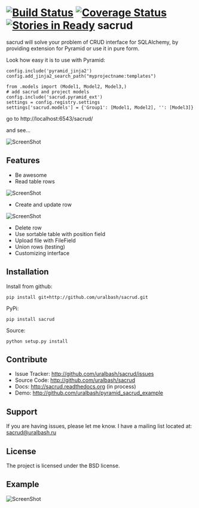 [![Build Status](https://travis-ci.org/uralbash/sacrud.png?branch=master)](https://travis-ci.org/uralbash/sacrud)
[![Coverage Status](https://coveralls.io/repos/uralbash/sacrud/badge.png?branch=master)](https://coveralls.io/r/uralbash/sacrud?branch=master)
[![Stories in Ready](https://badge.waffle.io/uralbash/sacrud.png?label=ready&title=Ready)](http://waffle.io/uralbash/sacrud)
sacrud
======

sacrud will solve your problem of CRUD interface for SQLAlchemy,
by providing extension for Pyramid or use it in pure form.

Look how easy it is to use with Pyramid:

    config.include('pyramid_jinja2')
    config.add_jinja2_search_path("myprojectname:templates")

    from .models import (Model1, Model2, Model3,)
    # add sacrud and project models
    config.include('sacrud.pyramid_ext')
    settings = config.registry.settings
    settings['sacrud.models'] = {'Group1': [Model1, Model2], '': [Model3]}

go to http://localhost:6543/sacrud/

and see...

![ScreenShot](https://raw.github.com/uralbash/sacrud/master/docs/img/index.png)

Features
--------

- Be awesome
- Read table rows

![ScreenShot](https://raw.github.com/uralbash/sacrud/master/docs/img/rows.png)

- Create and update row

![ScreenShot](https://raw.github.com/uralbash/sacrud/master/docs/img/edit.png)

- Delete row
- Use sortable table with position field
- Upload file with FileField
- Union rows (testing)
- Customizing interface

Installation
------------

Install from github:

    pip install git+http://github.com/uralbash/sacrud.git

PyPi:

    pip install sacrud

Source:

    python setup.py install

Contribute
----------

- Issue Tracker: http://github.com/uralbash/sacrud/issues
- Source Code: http://github.com/uralbash/sacrud
- Docs: http://sacrud.readthedocs.org (in process)
- Demo: http://github.com/uralbash/pyramid_sacrud_example

Support
-------

If you are having issues, please let me know.
I have a mailing list located at: sacrud@uralbash.ru

License
-------

The project is licensed under the BSD license.

Example
-------
![ScreenShot](https://raw.github.com/uralbash/sacrud/master/docs/img/example.png)
